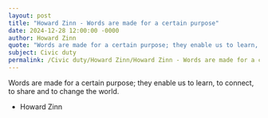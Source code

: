 ```yaml
---
layout: post
title: "Howard Zinn - Words are made for a certain purpose"
date: 2024-12-28 12:00:00 -0000
author: Howard Zinn
quote: "Words are made for a certain purpose; they enable us to learn, to connect, to share and to change the world."
subject: Civic duty
permalink: /Civic duty/Howard Zinn/Howard Zinn - Words are made for a certain purpose
---
```


Words are made for a certain purpose; they enable us to learn, to connect, to share and to change the world.

- Howard Zinn
